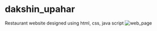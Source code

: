 # dakshin_upahar
Restaurant website designed using html, css, java script
![web_page](https://user-images.githubusercontent.com/60664522/190627715-f29cac34-ffe2-484f-ae38-19d6bb4b24b2.png)

